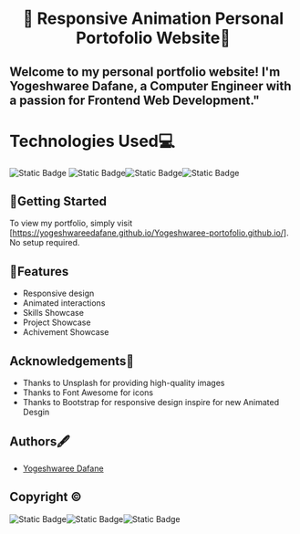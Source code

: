 # <p align="center"> 🚀 Responsive Animation Personal Portofolio Website🚀</p>

## Welcome to my personal portfolio website! I'm Yogeshwaree Dafane, a Computer Engineer with a passion for Frontend Web Development."

# Technologies Used💻

![Static Badge](https://img.shields.io/badge/HTML5%20-orange?style=for-the-badge&logo=HTML5&labelColor=black) ![Static Badge](https://img.shields.io/badge/CSS3%20-blue?style=for-the-badge&logo=CSS3&labelColor=black)![Static Badge](https://img.shields.io/badge/Javascript-yellow?style=for-the-badge&logo=javascript&labelColor=black)![Static Badge](https://img.shields.io/badge/bootstrap-rgb(86%2C%2061%2C%20124)?style=for-the-badge&logo=bootstrap&labelColor=black)

## 🚀Getting Started

To view my portfolio, simply visit [https://yogeshwareedafane.github.io/Yogeshwaree-portofolio.github.io/]. No setup required.
   
## 🌟Features
- Responsive design
- Animated interactions
- Skills Showcase
- Project Showcase
- Achivement Showcase

## Acknowledgements🙏

- Thanks to Unsplash for providing high-quality images
- Thanks to Font Awesome for icons
- Thanks to Bootstrap for responsive design inspire for new Animated Desgin
## Authors🖋️

- [Yogeshwaree Dafane](github.com/yogeshwareedafane)


## Copyright ©
![Static Badge](https://img.shields.io/badge/copyright-darkred)![Static Badge](https://img.shields.io/badge/2024-darkorange)![Static Badge]( https://img.shields.io/badge/Yogeshwaree_Dafane-darkblue)

                                              









